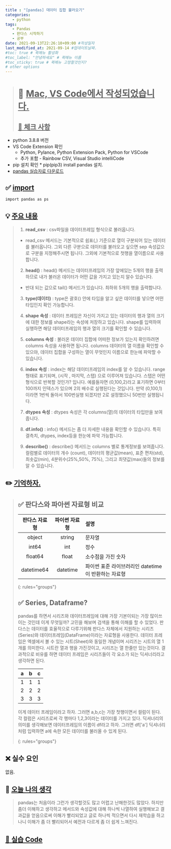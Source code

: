 ```yaml
---
title : "[pandas] 데이터 집합 불러오기"
categories:
   - python
tags:
   - Pandas
   - 판다스 시작하기
   - 공부
date: 2021-09-13T22:26:10+09:00 #작성일자
last_modified_at: 2021-09-14 #업데이트날짜.
#toc: true # 퀵메뉴 활성화
#toc_label: "안녕하세요" # 퀵메뉴 이름
#toc_sticky: true # 퀵메뉴 고정할것인지?
# other options
---
```


 > # 📜 <u>Mac, VS Code에서 작성되었습니다.</u> 
 > ## <u>📌 체크 사항</u> 
 * python 3.8.8 버전
 *  VS Code Extension 확인
	* Python, Pylance, Python Extension Pack, Python for VSCode
 	* 추가 포함 - Rainbow CSV, Visual Studio intelliCode
 *   pip 설치 확인
 	* pip(pip3) install pandas 설치. 
 * [pandas 실습자료 다운로드](https://github.com/easysIT/doit_pandas)
 
 
## ✅ <u>import</u>
	import pandas as ps

## 💡 <u>주요 내용</u> 
> 1. **read_csv** : csv파일을 데이터프레임 형식으로 불러옵니다.
>  * read_csv 메서드는 기본적으로 쉼표(,) 기준으로 열이 구분되어 있는 데이터를 불러옵니다.
> 그외 다른 구분으로 데이터를 불러오고 싶으면 sep 속성값으로 구분을 지정해주시면 됩니다.
> 그외에 기본적으로 첫행을 열이름으로 사용합니다.
> 2. **head()** : head() 메서드는 데이터프레임의 가장 앞에있는 5개의 행을 출력하므로 내가 불러온 데이터가 어떤 값을 가지고 있는지 알수 있습니다.
> 	* 반대 되는 값으로 tail() 메서드가 있습니다. 최하위 5개의 행을 출력합니다.
> 3. **type(데이터)** : type은 괄호() 안에 타입을 알고 싶은 데이터를 넣으면 어떤 타입인지 확인 가능합니다.
>   
> 4. **shape 속성** : 데이터 프레임은 자신이 가지고 있는 데이터의 행과 열의 크기에 대한 정보를 shape라는 속성에 저장하고 있습니다. shape를 입력하여 실행하면 해당 데이터프레임의 행과 열의 크기를 확인할 수 있습니다.
>   
> 5. **columns 속성** : 불러온 데이터 집합에 어떠한 정보가 있는지 확인하려면 columns 속성을 사용하면 됩니다. columns 데이터의 열 이름을 확인할 수 있으먀, 데이터 집합을 구성하는 열이 무엇인지 이름으로 한눈에 파악할 수 있습니다.
>   
> 6. **index 속성** : index는 해당 데이터프레임의 index를 알 수 있습니다. range형태로 표기되며, (시작 , 마지막,  스탭) 으로 이루어져 있습니다. 스탭은 어떤형식으로 반복할 것인가? 입니다. 예를들자면 (0,100,2)라고 표기하면 0부터 100까지 인덱스가 있으며 2의 배수로 실행된다는 것입니다. 만약 (0,100,1)이라면 1번씩 돌아서 100번실행 되겠지만 2로 설정했으니 50번만 실행됩니다.
>   
> 7.  **dtypes 속성** : dtypes 속성은 각 columns(열)의 데이터의 타입만을 보여줍니다.
>   
> 8. **df.info()** : info() 메서드는 좀 더 자세한 내용을 확인할 수 있습니다. 특히 결측치, dtypes, index등을 한눈에 파악 가능합니다.
>   
> 9. **describe()** : describe() 메서드는 columns 별로 통계정보를 보여줍니다. 컬럼별로 데이터의 개수 (count), 데이터의 평균값(mean), 표준 편차(std), 최솟값(min), 4분위수(25%,50%, 75%), 그리고 최댓값(max)들의 정보를 알 수 있습니다.

## ✏️ <u>기억하자. </u>
> ## ✅ 판다스와 파아썬 자료형 비교
>
>| 판다스 자료형  | 파이썬 자료형  |  설명 |
>|:-------------:|:---------------:|:-----------|
>| object | string | 문자열 |
>| int64 | int | 정수 |
>| float64 | float | 소수점을 가진 숫자 |
>| datetime64 | datetime | 파이썬 표준 라이브러리인 datetime이 반환하는 자료형 |
>{: rules="groups"}
>
>## ✅ Series, Dataframe?
>pandas를 하면서 시리즈와 데이터프레임에 대해 가장 기본이되는 가장 많이쓰이는 것인데 이게 무엇일까? 고민을 해보며 검색을 통해 이해를 할 수 있었다. 판다스는 데이터를 효율적으로 다루기위해 판다스 자체에서 지원하는 시리즈(Series)와 데이터프레임(DataFrame)이라는 자료형을 사용한다. 데이터 프레임은 엑셀에서 볼 수 있는 시트(Sheet)와 동일한 개념이며 시리즈는 시트의 열 1개를 의미한다. 시트란 열과 행을 가진것이고, 시리즈는 열 한줄만 있는것이다. 결과적으로 비유를 하면 데이터 프레임은 시리즈들이 각 요소가 되는 딕셔너리라고 생각하면 된다.
>
> | a  | b  |  c |
> |:-------------:|:---------------:|:-----------:|
> | 1 | 1 | 1 |
> | 2 | 2 | 2 |
> | 3 | 3 | 3 |
> 
> 이게 데이터 프레임이라고 하자. 그러면 a,b,c는 가장 첫행이면서 컬럼이 된다. 각 컬럼은 시리즈로써 각 행마다 1,2,3이라는 데이터를 가지고 있다. 딕셔너리의 의미를 생각해보면 데이터프레임의 이름이 df라고 하자. 그러면 df['a'] 딕셔너리 처럼 입력하면 a에 속한 모든 데이터를 불러올 수 있게 된다.
>  
>{: rules="groups"}

## ❌ 실수 요인
없음.

## 💭 <u>오늘 나의 생각</u>
> pandas는 처음이라 그런가 생각할것도 많고 어렵고 난해한것도 많았다.
> 하지만 좀더 이해하고 생각하고 메서드와 속성값에 대해 하나씩 나열하여 실행해보고 결과값을
> 얻음으로써 이해가 빨리되었고 글로 하나씩 적으면서 다시 재학습을 하고나니 이해가 좀 더 빨리되어서
> 예전과 다르게 좀 더 쉽게 느껴진다.

## <u>📖 <u>실습 Code</u>
<script src="https://gist.github.com/Cononi/abac94e4e8ad9e8e370fdd895a8d26ab.js"></script>